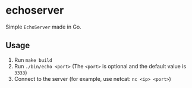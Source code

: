 # echoserver

Simple `EchoServer` made in Go.

## Usage

1. Run `make build`
2. Run `./bin/echo <port>` (The `<port>` is optional and the default value is `3333`)
3. Connect to the server (for example, use netcat: `nc <ip> <port>`)
